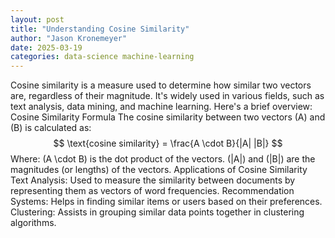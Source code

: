```yaml
---
layout: post
title: "Understanding Cosine Similarity"
author: "Jason Kronemeyer"
date: 2025-03-19
categories: data-science machine-learning
---
```


Cosine similarity is a measure used to determine how similar two vectors are, regardless of their magnitude. It's widely used in various fields, such as text analysis, data mining, and machine learning. Here's a brief overview:
Cosine Similarity Formula
The cosine similarity between two vectors (A) and (B) is calculated as:
$$ \text{cosine similarity} = \frac{A \cdot B}{|A| |B|} $$
Where:
(A \cdot B) is the dot product of the vectors.
(|A|) and (|B|) are the magnitudes (or lengths) of the vectors.
Applications of Cosine Similarity
Text Analysis: Used to measure the similarity between documents by representing them as vectors of word frequencies.
Recommendation Systems: Helps in finding similar items or users based on their preferences.
Clustering: Assists in grouping similar data points together in clustering algorithms.
